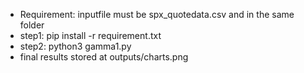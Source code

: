 
- Requirement: inputfile must be spx_quotedata.csv and in the same folder
- step1: pip install -r requirement.txt
- step2: python3 gamma1.py
- final results stored at outputs/charts.png

